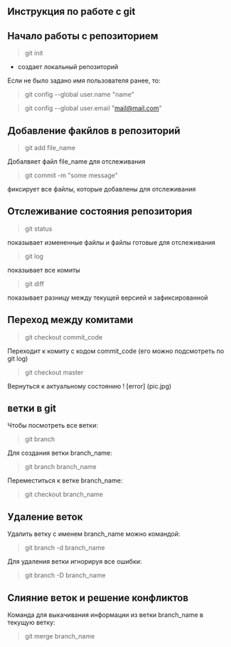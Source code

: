 ## Инструкция по работе с git

## Начало работы с репозиторием
> git init

* создает локальный репозиторий 

Если не было задано имя пользователя ранее, то:
> git config --global user.name "name"

> git config --global user.email "mail@mail.com"

## Добавление факйлов в репозиторий
> git add file_name 

Добалвяет файл file_name для отслеживания

> git commit -m "some message"

фиксирует все файлы, которые добавлены для отслеживания

## Отслеживание состояния репозитория
> git status

показывает измененные файлы и файлы готовые для отслеживания 
> git log

показывает все комиты
> git diff

показывает разницу между текущей версией и зафиксированной

## Переход между комитами
> git checkout commit_code

Переходит к комиту с кодом commit_code (его можно подсмотреть по git log)

> git checkout master 

Вернуться к актуальному состоянию
! [error] (pic.jpg)

## ветки в git
Чтобы посмотреть все ветки:
> git branch

Для создания ветки branch_name:
> git branch branch_name

Переместиться к ветке branch_name:
> git checkout branch_name


## Удаление веток 

Удалить ветку с именем branch_name можно командой:
> git branch -d branch_name

Для  удаления ветки игнорируя все ошибки:
> git branch -D branch_name

## Слияние веток и решение конфликтов

Команда для выкачивания информации из ветки branch_name в текущую ветку:
> git merge branch_name




